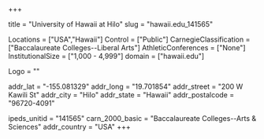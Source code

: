 
+++

title = "University of Hawaii at Hilo"
slug = "hawaii.edu_141565"

Locations = ["USA","Hawaii"]
Control = ["Public"]
CarnegieClassification = ["Baccalaureate Colleges--Liberal Arts"]
AthleticConferences = ["None"]
InstitutionalSize = ["1,000 - 4,999"]
domain = ["hawaii.edu"]

Logo = ""

addr_lat = "-155.081329"
addr_long = "19.701854"
addr_street = "200 W Kawili St"
addr_city = "Hilo"
addr_state = "Hawaii"
addr_postalcode = "96720-4091"

ipeds_unitid = "141565"
carn_2000_basic = "Baccalaureate Colleges--Arts & Sciences"
addr_country = "USA"
+++
    

